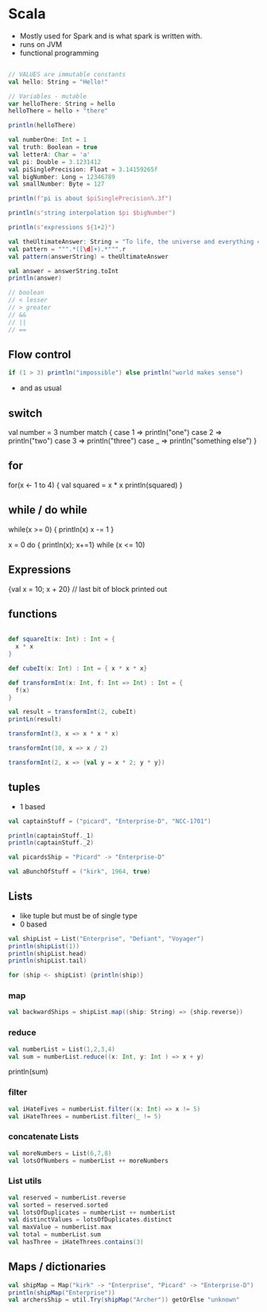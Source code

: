 # Scala

* Mostly used for Spark and is what spark is written with. 
* runs on JVM
* functional programming

````scala

// VALUES are immutable constants
val hello: String = "Hello!"

// Variables - mutable
var helloThere: String = hello
helloThere = hello + "there"

println(helloThere)

val numberOne: Int = 1
val truth: Boolean = true
val letterA: Char = 'a'
val pi: Double = 3.1231412
val piSinglePrecision: Float = 3.14159265f
val bigNumber: Long = 12346789
val smallNumber: Byte = 127

println(f"pi is about $piSinglePrecision%.3f")

println(s"string interpolation $pi $bigNumber")

println(s"expressions ${1+2}")

val theUltimateAnswer: String = "To life, the universe and everything 42"
val pattern = """.*([\d]+).*""".r
val pattern(answerString) = theUltimateAnswer

val answer = answerString.toInt
println(answer)

// boolean
// < lesser
// > greater
// &&
// ||
// ==
````

## Flow control
```scala
if (1 > 3) println("impossible") else println("world makes sense")
```

* and as usual

## switch
val number = 3
number match {
  case 1 => println("one")
  case 2 => println("two")
  case 3 => println("three")
  case _ => println("something else")
}


## for
for(x <- 1 to 4) {
  val squared = x * x
  println(squared)
}
## while / do while
while(x >= 0) {
  println(x)
  x -= 1
}

x = 0
do { println(x); x+=1} while (x <= 10)

## Expressions
{val x = 10; x + 20}
// last bit of block printed out

## functions
```scala

def squareIt(x: Int) : Int = {
  x * x
}

def cubeIt(x: Int) : Int = { x * x * x}

def transformInt(x: Int, f: Int => Int) : Int = {
  f(x)
}

val result = transformInt(2, cubeIt)
printLn(result)

transformInt(3, x => x * x * x)

transformInt(10, x => x / 2)

transformInt(2, x => {val y = x * 2; y * y})
```

## tuples
* 1 based

```scala
val captainStuff = ("picard", "Enterprise-D", "NCC-1701")

println(captainStuff._1)
println(captainStuff._2)

val picardsShip = "Picard" -> "Enterprise-D"

val aBunchOfStuff = ("kirk", 1964, true)
```

## Lists
*  like tuple but must be of single type
*  0 based
```scala
val shipList = List("Enterprise", "Defiant", "Voyager")
println(shipList(1))
println(shipList.head)
println(shipList.tail)

for (ship <- shipList) {println(ship)}
```
### map
```scala
val backwardShips = shipList.map((ship: String) => {ship.reverse})
```
### reduce
```scala
val numberList = List(1,2,3,4)
val sum = numberList.reduce((x: Int, y: Int ) => x + y)
```

println(sum)
### filter
```scala
val iHateFives = numberList.filter((x: Int) => x != 5)
val iHateThrees = numberList.filter(_ != 5)
```

### concatenate Lists
```scala
val moreNumbers = List(6,7,8)
val lotsOfNumbers = numberList ++ moreNumbers
```

### List utils
```scala
val reserved = numberList.reverse
val sorted = reserved.sorted
val lotsOfDuplicates = numberList ++ numberList
val distinctValues = lotsOfDuplicates.distinct
val maxValue = numberList.max
val total = numberList.sum
val hasThree = iHateThrees.contains(3)
```

## Maps / dictionaries
```scala
val shipMap = Map("kirk" -> "Enterprise", "Picard" -> "Enterprise-D")
println(shipMap("Enterprise"))
val archersShip = util.Try(shipMap("Archer")) getOrElse "unknown"
```
